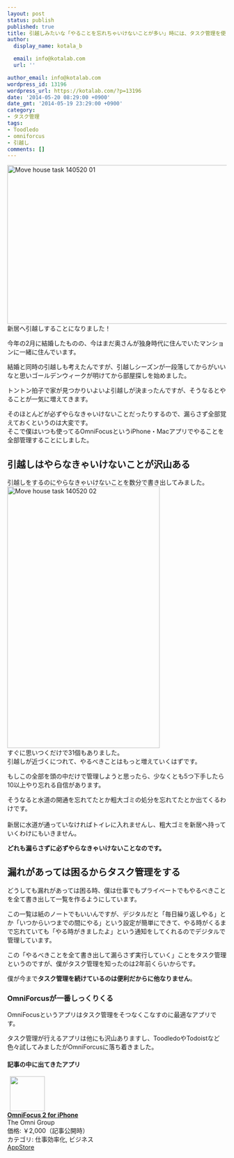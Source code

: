 ```yaml
---
layout: post
status: publish
published: true
title: 引越しみたいな「やることを忘れちゃいけないことが多い」時には、タスク管理を使うと滞りなくいく
author:
  display_name: kotala_b

  email: info@kotalab.com
  url: ''

author_email: info@kotalab.com
wordpress_id: 13196
wordpress_url: https://kotalab.com/?p=13196
date: '2014-05-20 08:29:00 +0900'
date_gmt: '2014-05-19 23:29:00 +0900'
category:
- タスク管理
tags:
- Toodledo
- omniforcus
- 引越し
comments: []
---
```

<p><img src="https://kotalab.com/wp-content/uploads/move-house-task_140520_01.jpg" alt="Move house task 140520 01" title="move-house-task_140520_01.jpg" border="0" width="548" height="364" /><br />
新居へ引越しすることになりました！</p>
<p>今年の2月に結婚したものの、今はまだ奥さんが独身時代に住んでいたマンションに一緒に住んでいます。</p>
<p>結婚と同時の引越しも考えたんですが、引越しシーズンが一段落してからがいいなと思いゴールデンウィークが明けてから部屋探しを始めました。</p>
<p>トントン拍子で家が見つかりいよいよ引越しが決まったんですが、そうなるとやることが一気に増えてきます。</p>
<p>そのほとんどが<span class="b">必ずやらなきゃいけないことだったりするので、漏らさず全部覚えておくというのは大変</span>です。<br />
そこで僕はいつも使ってるOmniFocusというiPhone・Macアプリでやることを全部管理することにしました。<br />
</p>
<!--more-->
<h2>引越しはやらなきゃいけないことが沢山ある</h2>
<p>引越しをするのにやらなきゃいけないことを数分で書き出してみました。<br />
<img src="https://kotalab.com/wp-content/uploads/move-house-task_140520_02.jpg" alt="Move house task 140520 02" title="move-house-task_140520_02.jpg" border="0" width="350" height="600" /><br />
すぐに思いつくだけで31個もありました。<br />
引越しが近づくにつれて、やるべきことはもっと増えていくはずです。</p>
<p>もしこの全部を頭の中だけで管理しようと思ったら、<span class="b">少なくとも5つ下手したら10以上やり忘れる</span>自信があります。</p>
<p>そうなると水道の開通を忘れてたとか粗大ゴミの処分を忘れてたとか出てくるわけです。<br><br />
新居に水道が通っていなければトイレに入れませんし、粗大ゴミを新居へ持っていくわけにもいきません。</p>
<p><strong>どれも漏らさずに必ずやらなきゃいけないことなのです。</strong></p>
<h2>漏れがあっては困るからタスク管理をする</h2>
<p>どうしても漏れがあっては困る時、僕は仕事でもプライベートでもやるべきことを全て書き出して一覧を作るようにしています。</p>
<p>この一覧は紙のノートでもいいんですが、デジタルだと「毎日繰り返しやる」とか「いつからいつまでの間にやる」という設定が簡単にできて、やる時がくるまで忘れていても「やる時がきましたよ」という通知をしてくれるのでデジタルで管理しています。</p>
<p>この「やるべきことを全て書き出して漏らさず実行していく」ことをタスク管理というのですが、僕がタスク管理を知ったのは2年前くらいからです。</p>
<p>僕が今まで<strong>タスク管理を続けているのは便利だからに他なりません</strong>。</p>
<h3>OmniForcusが一番しっくりくる</h3>
<p>OmniFocusというアプリはタスク管理をそつなくこなすのに最適なアプリです。</p>
<p>タスク管理が行えるアプリは他にも沢山ありますし、ToodledoやTodoistなど色々試してみましたがOmniForcusに落ち着きました。</p>
<h4 class="app">記事の中に出てきたアプリ</h4>
<div class="applink">
<div class="applinkimg"><a href="https://itunes.apple.com/jp/app/omnifocus-2-for-iphone/id690305341?mt=8&uo=4&at=10l4yU" rel="nofollow" target="_blank"><img hspace="6" src="http://a1060.phobos.apple.com/us/r30/Purple/v4/01/2f/47/012f4721-4ac7-83b1-e2b3-e2c61fc2ac56/mzl.thhoqixx.png" width="80" /></a></div>
<div class="applinktext">
<div class="applinktitle"><strong><a href="https://itunes.apple.com/jp/app/omnifocus-2-for-iphone/id690305341?mt=8&uo=4&at=10l4yU" rel="nofollow" target="_blank">OmniFocus 2 for iPhone</a></strong></div>
<div class="applinkinfo">The Omni Group</div>
<div class="applinkinfo">価格: ￥2,000（記事公開時）</div>
<div class="applinkinfo">カテゴリ: 仕事効率化, ビジネス</div>
</div>
<div class="clear"></div>
<div class="appstorelink"><a href="https://itunes.apple.com/jp/app/omnifocus-2-for-iphone/id690305341?mt=8&uo=4&at=10l4yU" rel="nofollow" target="_blank">AppStore</a></div>
</div>
